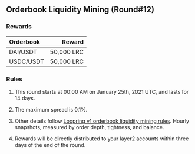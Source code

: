 ## Orderbook Liquidity Mining (Round#12)


### Rewards

 | **Orderbook** | **Reward** |
| :--- | ---: |
| DAI/USDT | 50,000 LRC|
| USDC/USDT | 50,000 LRC|

### Rules

1) This round starts at 00:00 AM on January 25th, 2021 UTC, and lasts for 14 days.

2) The maximum spread is 0.1%.

3) Other details follow [Loopring v1 orderbook liquidity mining rules](https://medium.com/loopring-protocol/loopring-exchange-liquidity-mining-competition-748917b277e6). Hourly snapshots, measured by order depth, tightness, and balance.

4) Rewards will be directly distributed to your layer2 accounts within three days of the end of the round.

